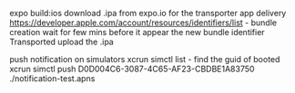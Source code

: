 expo build:ios
download .ipa from expo.io for the transporter app delivery
https://developer.apple.com/account/resources/identifiers/list - bundle creation
wait for few mins before it appear the new bundle identifier
Transported upload the .ipa

push notification on simulators
    xcrun simctl list - find the guid of booted
    xcrun simctl push D0D004C6-3087-4C65-AF23-CBDBE1A83750 ./notification-test.apns